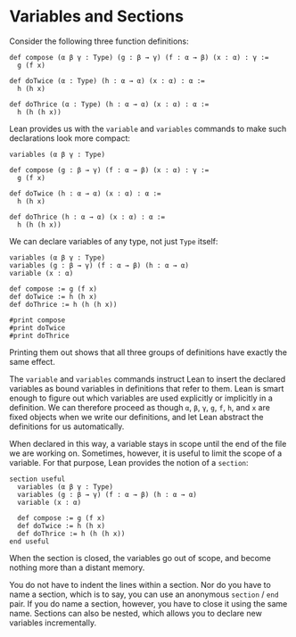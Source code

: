 # Variables and Sections

Consider the following three function definitions:
```lean
def compose (α β γ : Type) (g : β → γ) (f : α → β) (x : α) : γ :=
  g (f x)

def doTwice (α : Type) (h : α → α) (x : α) : α :=
  h (h x)

def doThrice (α : Type) (h : α → α) (x : α) : α :=
  h (h (h x))
```

Lean provides us with the ``variable`` and ``variables`` commands to make such declarations look more compact:

```lean
variables (α β γ : Type)

def compose (g : β → γ) (f : α → β) (x : α) : γ :=
  g (f x)

def doTwice (h : α → α) (x : α) : α :=
  h (h x)

def doThrice (h : α → α) (x : α) : α :=
  h (h (h x))
```
We can declare variables of any type, not just ``Type`` itself:
```lean
variables (α β γ : Type)
variables (g : β → γ) (f : α → β) (h : α → α)
variable (x : α)

def compose := g (f x)
def doTwice := h (h x)
def doThrice := h (h (h x))

#print compose
#print doTwice
#print doThrice
```
Printing them out shows that all three groups of definitions have exactly the same effect.

The ``variable`` and ``variables`` commands instruct Lean to insert the declared variables as bound variables in definitions that refer to them.
Lean is smart enough to figure out which variables are used explicitly or implicitly in a definition. We can therefore proceed as
though ``α``, ``β``, ``γ``, ``g``, ``f``, ``h``, and ``x`` are fixed objects when we write our definitions, and let Lean abstract
the definitions for us automatically.

When declared in this way, a variable stays in scope until the end of the file we are working on.
Sometimes, however, it is useful to limit the scope of a variable. For that purpose, Lean provides the notion of a ``section``:

```lean
section useful
  variables (α β γ : Type)
  variables (g : β → γ) (f : α → β) (h : α → α)
  variable (x : α)

  def compose := g (f x)
  def doTwice := h (h x)
  def doThrice := h (h (h x))
end useful
```

When the section is closed, the variables go out of scope, and become nothing more than a distant memory.

You do not have to indent the lines within a section. Nor do you have to name a section, which is to say,
you can use an anonymous ``section`` / ``end`` pair.
If you do name a section, however, you have to close it using the same name.
Sections can also be nested, which allows you to declare new variables incrementally.
